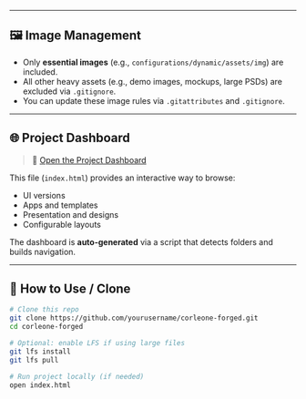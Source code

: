 
---

## 🖼️ Image Management

- Only **essential images** (e.g., `configurations/dynamic/assets/img`) are included.
- All other heavy assets (e.g., demo images, mockups, large PSDs) are excluded via `.gitignore`.
- You can update these image rules via `.gitattributes` and `.gitignore`.

---

## 🌐 Project Dashboard

> 📂 [Open the Project Dashboard](index.html)

This file (`index.html`) provides an interactive way to browse:
- UI versions
- Apps and templates
- Presentation and designs
- Configurable layouts

The dashboard is **auto-generated** via a script that detects folders and builds navigation.

---

## 🔧 How to Use / Clone

```bash
# Clone this repo
git clone https://github.com/yourusername/corleone-forged.git
cd corleone-forged

# Optional: enable LFS if using large files
git lfs install
git lfs pull

# Run project locally (if needed)
open index.html
